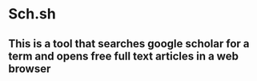 # Sch.sh
## This is a tool that searches google scholar for a term and opens free full text articles in a web browser
